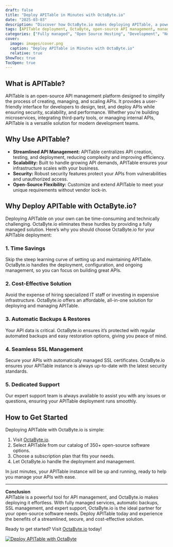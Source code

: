 ```yaml
---
draft: false
title: "Deploy APITable in Minutes with OctaByte.io"
date: "2025-03-03"
description: "Discover how OctaByte.io makes deploying APITable, a powerful open-source API management platform, effortless and hassle-free. Save time, reduce costs, and enjoy fully managed services with automatic backups, SSL management, and expert support."
tags: [APITable deployment, OctaByte, open-source API management, managed APITable hosting, cost-effective API solutions, automatic backups, SSL management, open-source software hosting]
categories: ["Fully managed", "Open Source Hosting", "Development", "Nocode Lowcode", "APITable"]
cover:
  image: images/cover.png
  caption: "Deploy APITable in Minutes with OctaByte.io"
  relative: true
ShowToc: true
TocOpen: true
---
```



## What is APITable?

APITable is an open-source API management platform designed to simplify the process of creating, managing, and scaling APIs. It provides a user-friendly interface for developers to design, test, and deploy APIs while ensuring security, scalability, and performance. Whether you're building microservices, integrating third-party tools, or managing internal APIs, APITable is a versatile solution for modern development teams.

## Why Use APITable?

- **Streamlined API Management:** APITable centralizes API creation, testing, and deployment, reducing complexity and improving efficiency.  
- **Scalability:** Built to handle growing API demands, APITable ensures your infrastructure scales with your business.  
- **Security:** Robust security features protect your APIs from vulnerabilities and unauthorized access.  
- **Open-Source Flexibility:** Customize and extend APITable to meet your unique requirements without vendor lock-in.  

## Why Deploy APITable with OctaByte.io?

Deploying APITable on your own can be time-consuming and technically challenging. OctaByte.io eliminates these hurdles by providing a fully managed solution. Here’s why you should choose OctaByte.io for your APITable deployment:

### 1. **Time Savings**  
Skip the steep learning curve of setting up and maintaining APITable. OctaByte.io handles the deployment, configuration, and ongoing management, so you can focus on building great APIs.

### 2. **Cost-Effective Solution**  
Avoid the expense of hiring specialized IT staff or investing in expensive infrastructure. OctaByte.io offers an affordable, all-in-one solution for deploying and managing APITable.

### 3. **Automatic Backups & Restores**  
Your API data is critical. OctaByte.io ensures it’s protected with regular automated backups and easy restoration options, giving you peace of mind.

### 4. **Seamless SSL Management**  
Secure your APIs with automatically managed SSL certificates. OctaByte.io ensures your APITable instance is always up-to-date with the latest security standards.

### 5. **Dedicated Support**  
Our expert support team is always available to assist you with any issues or questions, ensuring your APITable deployment runs smoothly.

## How to Get Started

Deploying APITable with OctaByte.io is simple:  
1. Visit [OctaByte.io](https://octabyte.io).  
2. Select APITable from our catalog of 350+ open-source software options.  
3. Choose a subscription plan that fits your needs.  
4. Let OctaByte.io handle the deployment and management.  

In just minutes, your APITable instance will be up and running, ready to help you manage your APIs with ease.

---

**Conclusion**  
APITable is a powerful tool for API management, and OctaByte.io makes deploying it effortless. With fully managed services, automatic backups, SSL management, and expert support, OctaByte.io is the ideal partner for your open-source software needs. Deploy APITable today and experience the benefits of a streamlined, secure, and cost-effective solution.

Ready to get started? Visit [OctaByte.io](https://octabyte.io) today!

[![Deploy APITable with OctaByte](/images/deploy-on-octabyte.png)](https://octabyte.io/fully-managed-open-source-services/development/nocode-lowcode/apitable)